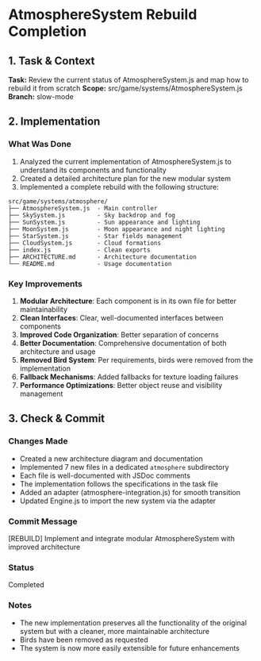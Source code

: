 # AtmosphereSystem Rebuild Completion

## 1. Task & Context
**Task:** Review the current status of AtmosphereSystem.js and map how to rebuild it from scratch
**Scope:** src/game/systems/AtmosphereSystem.js
**Branch:** slow-mode

## 2. Implementation

### What Was Done
1. Analyzed the current implementation of AtmosphereSystem.js to understand its components and functionality
2. Created a detailed architecture plan for the new modular system
3. Implemented a complete rebuild with the following structure:

```
src/game/systems/atmosphere/
├── AtmosphereSystem.js  - Main controller
├── SkySystem.js         - Sky backdrop and fog
├── SunSystem.js         - Sun appearance and lighting
├── MoonSystem.js        - Moon appearance and night lighting
├── StarSystem.js        - Star fields management
├── CloudSystem.js       - Cloud formations
├── index.js             - Clean exports
├── ARCHITECTURE.md      - Architecture documentation
└── README.md            - Usage documentation
```

### Key Improvements
1. **Modular Architecture**: Each component is in its own file for better maintainability
2. **Clean Interfaces**: Clear, well-documented interfaces between components
3. **Improved Code Organization**: Better separation of concerns
4. **Better Documentation**: Comprehensive documentation of both architecture and usage
5. **Removed Bird System**: Per requirements, birds were removed from the implementation
6. **Fallback Mechanisms**: Added fallbacks for texture loading failures
7. **Performance Optimizations**: Better object reuse and visibility management

## 3. Check & Commit

### Changes Made
- Created a new architecture diagram and documentation
- Implemented 7 new files in a dedicated `atmosphere` subdirectory
- Each file is well-documented with JSDoc comments
- The implementation follows the specifications in the task file
- Added an adapter (atmosphere-integration.js) for smooth transition
- Updated Engine.js to import the new system via the adapter

### Commit Message
[REBUILD] Implement and integrate modular AtmosphereSystem with improved architecture

### Status
Completed

### Notes
- The new implementation preserves all the functionality of the original system but with a cleaner, more maintainable architecture
- Birds have been removed as requested
- The system is now more easily extensible for future enhancements
